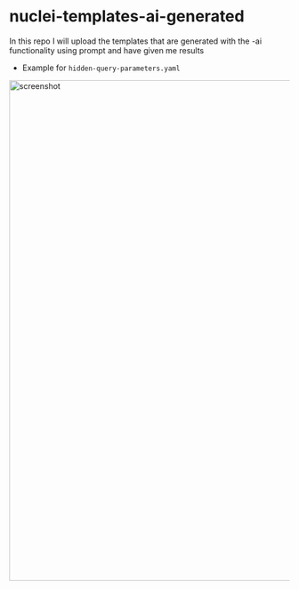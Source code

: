# nuclei-templates-ai-generated
In this repo I will upload the templates that are generated with the -ai functionality using prompt and have given me results

- Example for `hidden-query-parameters.yaml`
<img width="900" alt="screenshot" src="https://github.com/user-attachments/assets/1506fad3-38d7-433a-9abc-d89b5d7127ba" />
